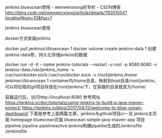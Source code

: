 

jenkins blueocean使用 - wenwenxiong的专栏 - CSDN博客 
http://blog.csdn.net/wenwenxiong/article/details/78351054?locationNum=10&fps=1

jenkins blueocean使用

docker方式安装jenkins

docker pull jenkinsci/blueocean
1
docker volume create jenkins-data
1
创建jenkins-data卷，持久化存储jenkins的数据

docker run -d -it --name jenkins-tutorials --restart -u root -p 8080:8080 -v jenkins-data:/var/jenkins_home -v /var/run/docker.sock:/var/run/docker.sock -v /root/jenkins:/home jenkinsci/blueocean
1
container内/home目录，映射到host目录/root/jenkins，可以将拉取的git项目存放在/root/jenkins/下，在容器的目录就变为/home/

容器运行后，访问http://localhost:8080 
参考网址 
https://jenkins.io/doc/tutorials/using-jenkins-to-build-a-java-maven-project/ 
https://jenkins.io/blog/2017/04/12/welcome-to-blue-ocean-dashboard/ 
下面是参考上面两篇文章，jenkins与github项目ci一览 
jenkins主页面 
homepage 
blueocean页面 
blueocean 
simple-java-maven-app 项目pipeline 
pipeline 
pipelineactive 
jenkins构建pipeline生成的Jenkinsfile 
Jenkinsfile